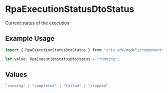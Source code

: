 # RpaExecutionStatusDtoStatus

Current status of the execution

## Example Usage

```typescript
import { RpaExecutionStatusDtoStatus } from "iris-sdk/models/components";

let value: RpaExecutionStatusDtoStatus = "running";
```

## Values

```typescript
"running" | "completed" | "failed" | "stopped"
```